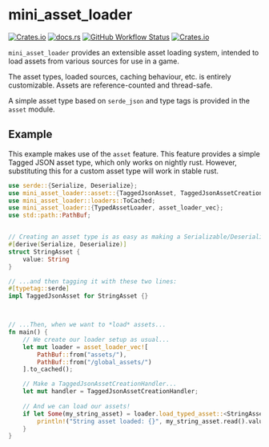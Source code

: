 # mini_asset_loader

[![Crates.io](https://img.shields.io/crates/v/mini_asset_loader?style=for-the-badge)](https://crates.io/crates/mini_asset_loader) [![docs.rs](https://img.shields.io/docsrs/mini_asset_loader?style=for-the-badge)](https://docs.rs/mini_asset_loader) [![GitHub Workflow Status](https://img.shields.io/github/actions/workflow/status/emctague/mini_asset_loader/rust.yml?style=for-the-badge)](https://github.com/emctague/mini_asset_loader) [![Crates.io](https://img.shields.io/crates/l/mini_asset_loader?style=for-the-badge)](https://opensource.org/license/mit/) 

`mini_asset_loader` provides an extensible asset loading system, intended to load assets from
various sources for use in a game.

The asset types, loaded sources, caching behaviour, etc. is entirely customizable.
Assets are reference-counted and thread-safe.

A simple asset type based on `serde_json` and type tags is provided in the `asset` module.

## Example

This example makes use of the `asset` feature. This feature provides a simple Tagged JSON
asset type, which only works on nightly rust. However, substituting this for a custom asset
type will work in stable rust.

```rust
use serde::{Serialize, Deserialize};
use mini_asset_loader::asset::{TaggedJsonAsset, TaggedJsonAssetCreationHandler};
use mini_asset_loader::loaders::ToCached;
use mini_asset_loader::{TypedAssetLoader, asset_loader_vec};
use std::path::PathBuf;


// Creating an asset type is as easy as making a Serializable/Deserializable struct...
#[derive(Serialize, Deserialize)]
struct StringAsset {
    value: String
}

// ...and then tagging it with these two lines:
#[typetag::serde]
impl TaggedJsonAsset for StringAsset {}



// ...Then, when we want to *load* assets...
fn main() {
    // We create our loader setup as usual...
    let mut loader = asset_loader_vec![
        PathBuf::from("assets/"),
        PathBuf::from("/global_assets/")
    ].to_cached();

    // Make a TaggedJsonAssetCreationHandler...
    let mut handler = TaggedJsonAssetCreationHandler;
    
    // And we can load our assets!
    if let Some(my_string_asset) = loader.load_typed_asset::<StringAsset>(&mut handler, "my_string_asset.json") {
        println!("String asset loaded: {}", my_string_asset.read().value);
    }
}
```
